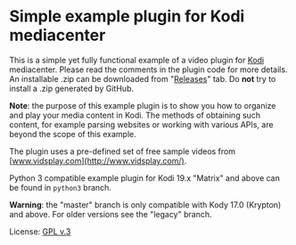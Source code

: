 # Simple example plugin for Kodi mediacenter

This is a simple yet fully functional example of a video plugin for [Kodi](http://kodi.tv) mediacenter.
Please read the comments in the plugin code for more details.
An installable .zip can be downloaded from "[Releases](https://github.com/romanvm/plugin.video.example/releases)" tab.
Do **not** try to install a .zip generated by GitHub.

**Note**: the purpose of this example plugin is to show you how to organize and play your media content in Kodi.
The methods of obtaining such content, for example parsing websites or working with various APIs,
are beyond the scope of this example.

The plugin uses a pre-defined set of free sample videos from [www.vidsplay.com](http://www.vidsplay.com/).

Python 3 compatible example plugin for Kodi 19.x "Matrix" and above can be found in `python3` branch.

**Warning**: the "master" branch is only compatible with Kody 17.0 (Krypton) and above. For older versions see the "legacy" branch.

License: [GPL v.3](http://www.gnu.org/copyleft/gpl.html)
